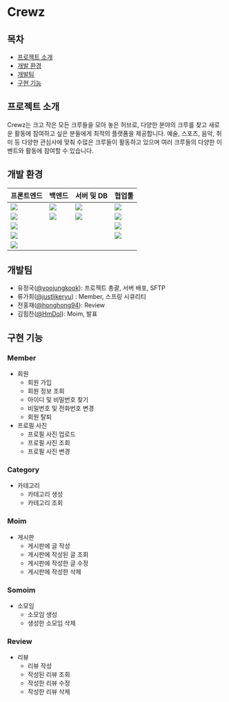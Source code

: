 # Crewz

## 목차

- [프로젝트 소개](#프로젝트-소개)
- [개발 환경](#개발-환경)
- [개발팀](#개발팀)
- [구현 기능](#구현-기능)

## 프로젝트 소개

Crewz는 크고 작은 모든 크루들을 모아 놓은 허브로, 다양한 분야의 크루를 찾고 새로운 활동에 참여하고 싶은 분들에게 최적의 플랫폼을 제공합니다. 예술, 스포츠, 음악, 취미 등 다양한 관심사에 맞춰 수많은
크루들이 활동하고 있으며 여러 크루들의 다양한 이벤트와 활동에 참여할 수 있습니다.

## 개발 환경

| 프론트엔드                                                                                                                     | 백엔드                                                                                                          | 서버 및 DB                                                                                                | 협업툴                                                                                                           |
|---------------------------------------------------------------------------------------------------------------------------|--------------------------------------------------------------------------------------------------------------|--------------------------------------------------------------------------------------------------------|---------------------------------------------------------------------------------------------------------------|
| <img src="https://img.shields.io/badge/html5-%23E34F26.svg?style=for-the-badge&logo=html5&logoColor=white">               | <img src="https://img.shields.io/badge/java-%23ED8B00.svg?style=for-the-badge&logo=openjdk&logoColor=white"> | <img src="https://img.shields.io/badge/Ubuntu-E95420?style=for-the-badge&logo=Ubuntu&logoColor=white"> | <img src="https://img.shields.io/badge/github-%23121011.svg?style=for-the-badge&logo=github&logoColor=white"> |
| <img src="https://img.shields.io/badge/CSS-1572B6?style=for-the-badge&logo=CSS3&logoColor=white">                         | <img src="https://img.shields.io/badge/SPRING-6DB33F?style=for-the-badge&logo=Spring&logoColor=white">       | <img src="https://img.shields.io/badge/Oracle-F80000?style=for-the-badge&logo=oracle&logoColor=white"> | <img src="https://img.shields.io/badge/FIGMA-F24E1E?style=for-the-badge&logo=Figma&logoColor=white">          |
| <img src="https://img.shields.io/badge/javascript-%23323330.svg?style=for-the-badge&logo=javascript&logoColor=%23F7DF1E"> |                                                                                                              |                                                                                                        | <img src="https://img.shields.io/badge/Notion-%23000000.svg?style=for-the-badge&logo=notion&logoColor=white"> |
| <img src="https://img.shields.io/badge/react-%2320232a.svg?style=for-the-badge&logo=react&logoColor=%2361DAFB">           |                                                                                                              |                                                                                                        | <img src="https://img.shields.io/badge/DBDiagram-004088?style=for-the-badge&logo=&logoColor=white">           |
| <img src="https://img.shields.io/badge/bootstrap-%238511FA.svg?style=for-the-badge&logo=bootstrap&logoColor=white">       |                                                                                                              |                                                                                                        |                                                                                                               |

## 개발팀

- 유정국([@yoojungkook](https://github.com/yoojungkook)): 프로젝트 총괄, 서버 배포, SFTP
- 류가희([@justlikeryu](https://github.com/justlikeryu)) : Member, 스프링 시큐리티
- 전홍재([@honghong94](https://github.com/honghong94)): Review
- 김힘찬([@HmDol](https://github.com/HmDol)): Moim, 발표

## 구현 기능

### Member

- 회원
    - 회원 가입
    - 회원 정보 조회
    - 아이디 및 비밀번호 찾기
    - 비밀번호 및 전화번호 변경
    - 회원 탈퇴
- 프로필 사진 
    - 프로필 사진 업로드
    - 프로필 사진 조회
    - 프로필 사진 변경

### Category

- 카테고리
    - 카테고리 생성
    - 카테고리 조회

### Moim

- 게시판
    - 게시판에 글 작성
    - 게시판에 작성된 글 조회
    - 게시판에 작성한 글 수정
    - 게시판에 작성한 삭제

### Somoim

- 소모임
    - 소모임 생성
    - 생성한 소모임 삭제
      
### Review

- 리뷰 
    - 리뷰 작성
    - 작성된 리뷰 조회
    - 작성한 리뷰 수정
    - 작성한 리뷰 삭제


